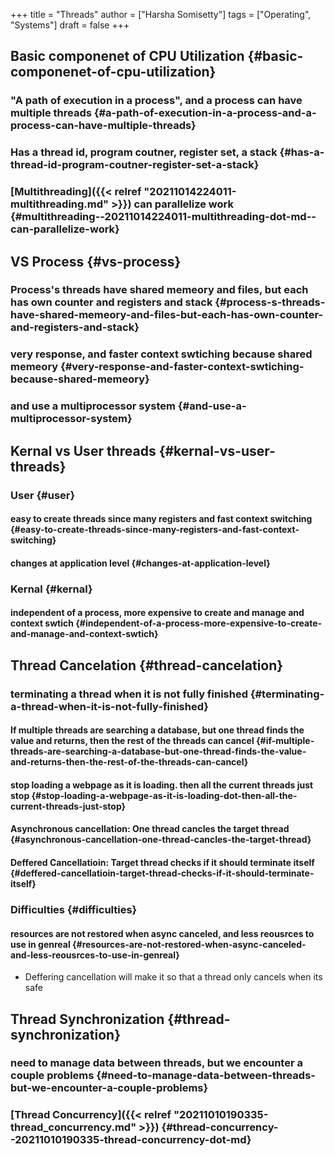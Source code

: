 +++
title = "Threads"
author = ["Harsha Somisetty"]
tags = ["Operating", "Systems"]
draft = false
+++

## Basic componenet of CPU Utilization {#basic-componenet-of-cpu-utilization}


### "A path of execution in a process", and a process can have multiple threads {#a-path-of-execution-in-a-process-and-a-process-can-have-multiple-threads}


### Has a thread id, program coutner, register set, a stack {#has-a-thread-id-program-coutner-register-set-a-stack}


### [Multithreading]({{< relref "20211014224011-multithreading.md" >}}) can parallelize work {#multithreading--20211014224011-multithreading-dot-md--can-parallelize-work}


## VS Process {#vs-process}


### Process's threads have shared memeory and files, but each has own counter and registers and stack {#process-s-threads-have-shared-memeory-and-files-but-each-has-own-counter-and-registers-and-stack}


### very response, and faster context swtiching because shared memeory {#very-response-and-faster-context-swtiching-because-shared-memeory}


### and use a multiprocessor system {#and-use-a-multiprocessor-system}


## Kernal vs User threads {#kernal-vs-user-threads}


### User {#user}


#### easy to create threads since many registers and fast context switching {#easy-to-create-threads-since-many-registers-and-fast-context-switching}


#### changes at application level {#changes-at-application-level}


### Kernal {#kernal}


#### independent of a process, more expensive to create and manage and context swtich {#independent-of-a-process-more-expensive-to-create-and-manage-and-context-swtich}


## Thread Cancelation {#thread-cancelation}


### terminating a thread when it is not fully finished {#terminating-a-thread-when-it-is-not-fully-finished}


#### If multiple threads are searching a database, but one thread finds the value and returns, then the rest of the threads can cancel {#if-multiple-threads-are-searching-a-database-but-one-thread-finds-the-value-and-returns-then-the-rest-of-the-threads-can-cancel}


#### stop loading a webpage as it is loading. then all the current threads just stop {#stop-loading-a-webpage-as-it-is-loading-dot-then-all-the-current-threads-just-stop}


#### Asynchronous cancellation: One thread cancles the target thread {#asynchronous-cancellation-one-thread-cancles-the-target-thread}


#### Deffered Cancellatioin: Target thread checks if it should terminate itself {#deffered-cancellatioin-target-thread-checks-if-it-should-terminate-itself}


### Difficulties {#difficulties}


#### resources are not restored when async canceled, and less reousrces to use in genreal {#resources-are-not-restored-when-async-canceled-and-less-reousrces-to-use-in-genreal}

<!--list-separator-->

-  Deffering cancellation will make it so that a thread only cancels when its safe


## Thread Synchronization {#thread-synchronization}


### need to manage data between threads, but we encounter a couple problems {#need-to-manage-data-between-threads-but-we-encounter-a-couple-problems}


### [Thread Concurrency]({{< relref "20211010190335-thread_concurrency.md" >}}) {#thread-concurrency--20211010190335-thread-concurrency-dot-md}
